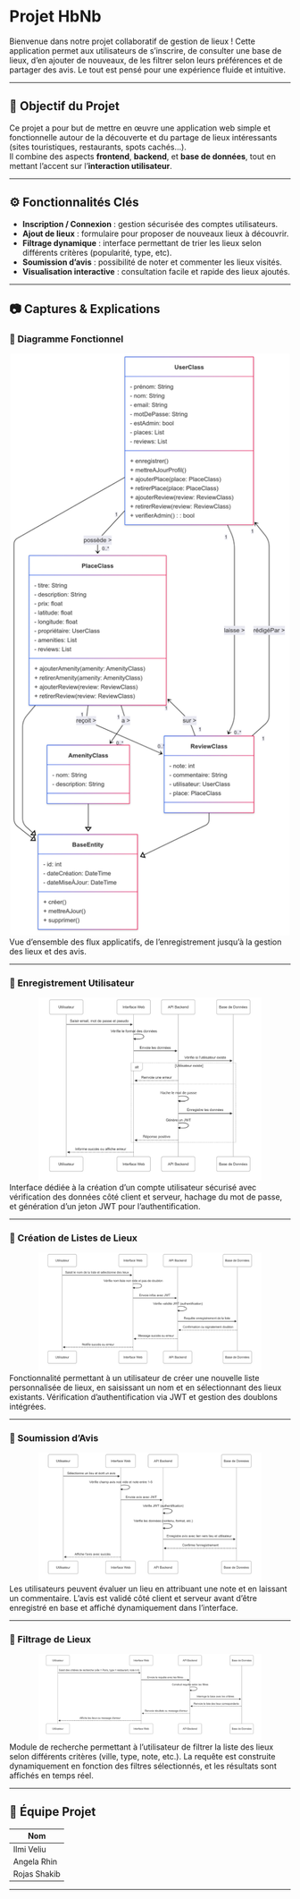 # Projet HbNb

Bienvenue dans notre projet collaboratif de gestion de lieux ! Cette application permet aux utilisateurs de s’inscrire, de consulter une base de lieux, d’en ajouter de nouveaux, de les filtrer selon leurs préférences et de partager des avis. Le tout est pensé pour une expérience fluide et intuitive.

---

## 🧠 Objectif du Projet

Ce projet a pour but de mettre en œuvre une application web simple et fonctionnelle autour de la découverte et du partage de lieux intéressants (sites touristiques, restaurants, spots cachés…).  
Il combine des aspects **frontend**, **backend**, et **base de données**, tout en mettant l’accent sur l’**interaction utilisateur**.

---

## ⚙️ Fonctionnalités Clés

- **Inscription / Connexion** : gestion sécurisée des comptes utilisateurs.
- **Ajout de lieux** : formulaire pour proposer de nouveaux lieux à découvrir.
- **Filtrage dynamique** : interface permettant de trier les lieux selon différents critères (popularité, type, etc).
- **Soumission d’avis** : possibilité de noter et commenter les lieux visités.
- **Visualisation interactive** : consultation facile et rapide des lieux ajoutés.

---

## 📷 Captures & Explications

### 🔹 Diagramme Fonctionnel
<div align="center"> <img src="images/Diagram_Class.png" alt="Diagramme Mermaid" width="500"/> </div> Vue d’ensemble des flux applicatifs, de l’enregistrement jusqu’à la gestion des lieux et des avis.

---

### 🔹 Enregistrement Utilisateur
<div align="center"> <img src="images/DS_Utilisateur.png" alt="Enregistrement" width="400"/> </div> Interface dédiée à la création d’un compte utilisateur sécurisé avec vérification des données côté client et serveur, hachage du mot de passe, et génération d’un jeton JWT pour l’authentification.

---

### 🔹 Création de Listes de Lieux
<div align="center"> <img src="images/DS_Creation_Lieux.png" alt="Création d’un lieu" width="400"/> </div> Fonctionnalité permettant à un utilisateur de créer une nouvelle liste personnalisée de lieux, en saisissant un nom et en sélectionnant des lieux existants. Vérification d’authentification via JWT et gestion des doublons intégrées.

---

### 🔹 Soumission d’Avis
<div align="center">
  <img src="images/DS_soumission_Avis.png" alt="Avis" width="400"/>
</div>
Les utilisateurs peuvent évaluer un lieu en attribuant une note et en laissant un commentaire. L’avis est validé côté client et serveur avant d’être enregistré en base et affiché dynamiquement dans l’interface.

---

### 🔹 Filtrage de Lieux
<div align="center"> <img src="images/DS_filtrage_lieux.png" alt="Filtrage" width="400"/> </div> 
Module de recherche permettant à l’utilisateur de filtrer la liste des lieux selon différents critères (ville, type, note, etc.). La requête est construite dynamiquement en fonction des filtres sélectionnés, et les résultats sont affichés en temps réel.

---


## 👥 Équipe Projet

| Nom          |
|--------------|
| Ilmi Veliu   |
| Angela Rhin  |
| Rojas Shakib |


---
